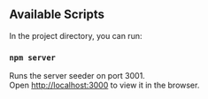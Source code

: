 ## Available Scripts

In the project directory, you can run:

### `npm server`

Runs the server seeder on port 3001.<br />
Open [http://localhost:3000](http://localhost:3000) to view it in the browser.

